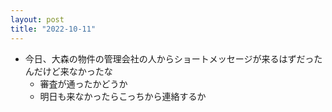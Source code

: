 ```yaml
---
layout: post
title: "2022-10-11"
---
```


* 今日、大森の物件の管理会社の人からショートメッセージが来るはずだったんだけど来なかったな
    * 審査が通ったかどうか
    * 明日も来なかったらこっちから連絡するか
